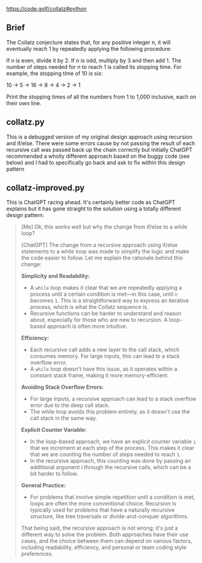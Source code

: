 https://code.golf/collatz#python

## Brief

The Collatz conjecture states that, for any positive integer n, it will eventually reach 1 by repeatedly applying the following procedure:

If n is even, divide it by 2.
If n is odd, multiply by 3 and then add 1.
The number of steps needed for n to reach 1 is called its stopping time. For example, the stopping time of 10 is six:

10 → 5 → 16 → 8 → 4 → 2 → 1

Print the stopping times of all the numbers from 1 to 1,000 inclusive, each on their own line.

## collatz.py

This is a debugged version of my original design approach using recursion and if/else. There were some errors cause by not passing the result of each recursive call was passed back up the chain correctly but initially ChatGPT recommended a wholly different approach based on the buggy code (see below) and I had to specifically go back and ask to fix within this design pattern

## collatz-improved.py

This is ChatGPT racing ahead. It's certainly better code as ChatGPT explains but it has gone straight to the solution using a totally different design pattern:

> [Me] Ok, this works well but why the change from if/else to a while loop?
> 
> [ChatGPT]
> The change from a recursive approach using if/else statements to a while loop was made to simplify the logic and make the code easier to follow. Let me explain the rationale behind this change:
> 
> **Simplicity and Readability:**
> 
> - A `while` loop makes it clear that we are repeatedly applying a process until a certain condition is met—in this case, until `n` becomes `1`. This is a straightforward way to express an iterative process, which is what the Collatz sequence is.
> - Recursive functions can be harder to understand and reason about, especially for those who are new to recursion. A loop-based approach is often more intuitive.
> 
> **Efficiency:**
> 
> - Each recursive call adds a new layer to the call stack, which consumes memory. For large inputs, this can lead to a stack overflow error.
> - A `while` loop doesn't have this issue, as it operates within a constant stack frame, making it more memory-efficient.
> 
> **Avoiding Stack Overflow Errors:**
> 
> - For large inputs, a recursive approach can lead to a stack overflow error due to the deep call stack.
> - The while loop avoids this problem entirely, as it doesn't use the call stack in the same way.
> 
> **Explicit Counter Variable:**
> 
> - In the loop-based approach, we have an explicit counter variable `i` that we increment at each step of the process. This makes it clear that we are counting the number of steps needed to reach `1`.
> - In the recursive approach, this counting was done by passing an additional argument i through the recursive calls, which can be a bit harder to follow.
> 
> **General Practice:**
> 
> - For problems that involve simple repetition until a condition is met, loops are often the more conventional choice. Recursion is typically used for problems that have a naturally recursive structure, like tree traversals or divide-and-conquer algorithms.
>   
> That being said, the recursive approach is not wrong; it's just a different way to solve the problem. Both approaches have their use cases, and the choice between them can depend on various factors, including readability, efficiency, and personal or team coding style preferences.